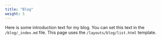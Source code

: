 ```yaml
---
title: "Blog"
weight: 5
---
```


Here is some introduction text for my blog. You can set this text in the `/blog/_index.md` file. This page uses the `/layouts/blog/list.html` template.

